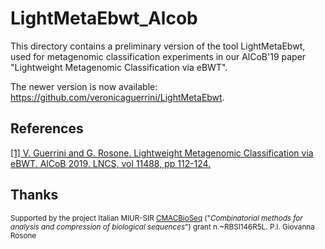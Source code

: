 # LightMetaEbwt_Alcob

This directory contains a preliminary version of the tool LightMetaEbwt, used for metagenomic classification experiments in our AlCoB'19 paper "Lightweight Metagenomic Classification via eBWT". 

The newer version is now available: https://github.com/veronicaguerrini/LightMetaEbwt.

## References

[[1] V. Guerrini and G. Rosone. Lightweight Metagenomic Classification via eBWT. AlCoB 2019. LNCS, vol 11488, pp 112-124.](https://link.springer.com/chapter/10.1007/978-3-030-18174-1_8)

## Thanks

<small> Supported by the project Italian MIUR-SIR [CMACBioSeq][240fb5f5] ("_Combinatorial methods for analysis and compression of biological sequences_") grant n.~RBSI146R5L. P.I. Giovanna Rosone</small>

[240fb5f5]: http://pages.di.unipi.it/rosone/CMACBioSeq.html
